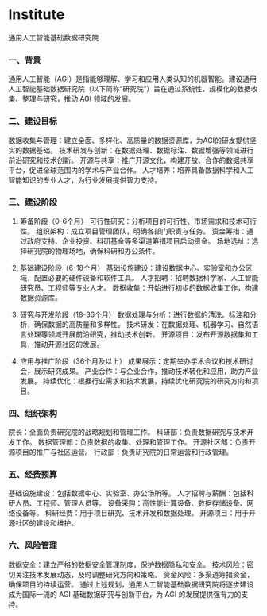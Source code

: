 # Institute
通用人工智能基础数据研究院

### 一、背景
通用人工智能（AGI）是指能够理解、学习和应用人类认知的机器智能。建设通用人工智能基础数据研究院（以下简称“研究院”）旨在通过系统性、规模化的数据收集、整理与研究，推动 AGI 领域的发展。

### 二、建设目标
数据收集与管理：建立全面、多样化、高质量的数据资源库，为AGI的研发提供坚实的数据基础。
技术研发与创新：在数据处理、数据标注、数据增强等领域进行前沿研究和技术创新。
开源与共享：推广开源文化，构建开放、合作的数据共享平台，促进全球范围内的学术与产业合作。
人才培养：培养具备数据科学和人工智能知识的专业人才，为行业发展提供智力支持。

### 三、建设阶段
1. 筹备阶段（0-6个月）
可行性研究：分析项目的可行性、市场需求和技术可行性。
组织架构：成立项目管理团队，明确各部门职责与任务。
资金筹措：通过政府支持、企业投资、科研基金等多渠道筹措项目启动资金。
场地选址：选择研究院的物理场地，确保科研和办公条件。

3. 基础建设阶段（6-18个月）
基础设施建设：建设数据中心、实验室和办公区域，配置必要的硬件设备和软件工具。
人才招聘：招聘数据科学家、人工智能研究员、工程师等专业人才。
数据收集：开始进行初步的数据收集工作，构建数据资源库。

5. 研究与开发阶段（18-36个月）
数据处理与分析：进行数据的清洗、标注和分析，确保数据的高质量和多样性。
技术研发：在数据处理、机器学习、自然语言处理等领域开展前沿研究，推动技术创新。
开源项目：发布开源数据集和工具，推动开源社区的发展。

7. 应用与推广阶段（36个月及以上）
成果展示：定期举办学术会议和技术研讨会，展示研究成果。
产业合作：与企业合作，推动技术转化和应用，助力产业发展。
持续优化：根据行业需求和技术发展，持续优化研究院的研究方向和项目。

### 四、组织架构

院长：全面负责研究院的战略规划和管理工作。
科研部：负责数据研究与技术开发工作。
数据管理部：负责数据的收集、处理和管理工作。
开源社区部：负责开源项目的推广与社区运营。
行政部：负责研究院的日常运营和行政管理。

### 五、经费预算

基础设施建设：包括数据中心、实验室、办公场所等。
人才招聘与薪酬：包括科研人员、工程师、管理人员等。
设备采购：高性能计算设备、数据存储设备、网络设备等。
科研经费：用于项目研究、技术开发和数据处理。
开源项目：用于开源社区的建设和维护。

### 六、风险管理

数据安全：建立严格的数据安全管理制度，保护数据隐私和安全。
技术风险：密切关注技术发展动态，及时调整研究方向和策略。
资金风险：多渠道筹措资金，确保项目的持续运营。
通过上述规划，通用人工智能基础数据研究院将逐步建设成为国际一流的 AGI 基础数据研究与创新平台，为 AGI 的发展提供强有力的支持。
